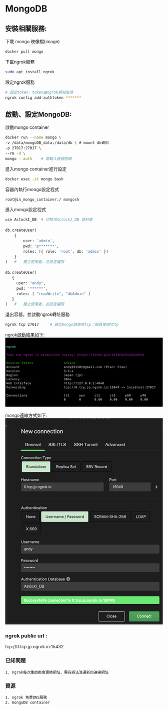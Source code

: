 # MongoDB
## 安裝相關服務:
下載 mongo 映像檔(image)
```sh
docker pull mongo
```
下載ngrok服務
```sh
sudo apt install ngrok
```
設定ngrok服務
```sh
# 設定token，token由ngrok網站取得
ngrok config add-authtoken *******
```
## 啟動、設定MongoDB:
啟動mongo container
```sh
docker run --name mongo \
-v /data/mongoDB_data:/data/db \ # mount db資料
-p 27017:27017 \
--rm -d \
mongo --auth    # 需輸入帳號密碼
```
進入mongo container進行設定
```sh
docker exec -it mongo bash
```
容器內執行mongo設定程式
```sh
root@in_mongo_container:/ mongosh
```
進入mongo設定程式
```py
use AstockI_DB  # 切換至AstockI_DB 資料庫

db.createUser( 
    { 
        user: 'admin', 
        pwd: 'p*******', 
        roles: [{ role: 'root', db: 'admin' }] 
    } 
)   #   建立使用者，並設定權限

db.createUser(
   {
     user: "andy",
     pwd: '******',
     roles: [ "readWrite", "dbAdmin" ]
   }
)   #   建立使用者，並設定權限
```
退出容器，並啟動ngrok轉址服務
```sh
ngrok tcp 27017     # 建立mongo請使用tcp；網頁使用http
```
ngrok啟動結果如下:
![Alt text](./static/ngrok_result.png)

mongo連線方式如下:
![Alt text](./static/mongo_conn.png)

### ngrok public url :
tcp://0.tcp.jp.ngrok.io:15432 
### 已知問題
    1. ngrok每次重啟都會更換網址，需有辦法溝通新的連線網址
### 資源
    1. ngrok 免費DNS服務
    2. mongoDB container